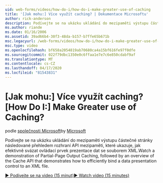 ```yaml
---
uid: web-forms/videos/how-do-i/how-do-i-make-greater-use-of-caching
title: '[Jak mohu:] Více využít caching? | Dokumentace Microsoftu'
author: rick-anderson
description: Podívejte se na ukázku ukládání do mezipaměti výstupu částečné stránky následované přehledem rozhraní API mezipaměti, které ukazuje, jak efektivně svázat prezentaci dat...
ms.author: riande
ms.date: 01/16/2006
ms.assetid: 39ad66b4-30f3-48da-b157-b7ffe65b671b
msc.legacyurl: /web-forms/videos/how-do-i/how-do-i-make-greater-use-of-caching
msc.type: video
ms.openlocfilehash: bf658a2054819ab70680ca4a15bf616fe97f0dfe
ms.sourcegitcommit: 022f79dbc1350e0c6ffaa1e7e7c6e850cdabf9af
ms.translationtype: MT
ms.contentlocale: cs-CZ
ms.lasthandoff: 04/17/2020
ms.locfileid: "81543831"
---
```

# <a name="how-do-i-make-greater-use-of-caching"></a><span data-ttu-id="ab7d8-104">[Jak mohu:] Více využít caching?</span><span class="sxs-lookup"><span data-stu-id="ab7d8-104">[How Do I:] Make Greater use of Caching?</span></span>

<span data-ttu-id="ab7d8-105">podle [společnosti Microsoft](https://github.com/microsoft)</span><span class="sxs-lookup"><span data-stu-id="ab7d8-105">by [Microsoft](https://github.com/microsoft)</span></span>

<span data-ttu-id="ab7d8-106">Podívejte se na ukázku ukládání do mezipaměti výstupu částečné stránky následované přehledem rozhraní API mezipaměti, které ukazuje, jak efektivně svázat ovládací prvek prezentace dat se souborem XML.</span><span class="sxs-lookup"><span data-stu-id="ab7d8-106">Watch a demonstration of Partial-Page Output Caching, followed by an overview of the Cache API that demonstrates how to efficiently bind a data presentation control to an XML file.</span></span>

[<span data-ttu-id="ab7d8-107">&#9654; Podívejte se na video (15 minut)</span><span class="sxs-lookup"><span data-stu-id="ab7d8-107">&#9654; Watch video (15 minutes)</span></span>](https://channel9.msdn.com/Blogs/ASP-NET-Site-Videos/how-do-i-make-greater-use-of-caching)
